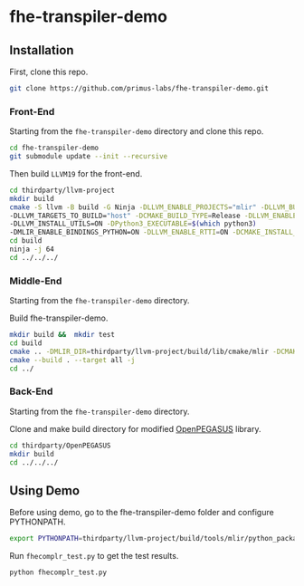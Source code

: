 # fhe-transpiler-demo

## Installation
First, clone this repo.
```bash
git clone https://github.com/primus-labs/fhe-transpiler-demo.git
```

### Front-End
Starting from the ``fhe-transpiler-demo`` directory and clone this repo.
```bash
cd fhe-transpiler-demo
git submodule update --init --recursive
```

Then build ``LLVM19`` for the front-end.
```bash
cd thirdparty/llvm-project
mkdir build
cmake -S llvm -B build -G Ninja -DLLVM_ENABLE_PROJECTS="mlir" -DLLVM_BUILD_EXAMPLES=ON \
-DLLVM_TARGETS_TO_BUILD="host" -DCMAKE_BUILD_TYPE=Release -DLLVM_ENABLE_ASSERTIONS=ON  \
-DLLVM_INSTALL_UTILS=ON -DPython3_EXECUTABLE=$(which python3)                          \
-DMLIR_ENABLE_BINDINGS_PYTHON=ON -DLLVM_ENABLE_RTTI=ON -DCMAKE_INSTALL_PREFIX=~/mylibs/llvm19
cd build
ninja -j 64
cd ../../../
```

### Middle-End
Starting from the ``fhe-transpiler-demo`` directory.

Build fhe-transpiler-demo.
```bash
mkdir build &&  mkdir test
cd build
cmake .. -DMLIR_DIR=thirdparty/llvm-project/build/lib/cmake/mlir -DCMAKE_INSTALL_PREFIX=~/mylibs/fhetran
cmake --build . --target all -j
cd ../
```

### Back-End
Starting from the ``fhe-transpiler-demo`` directory.

Clone and make build directory for modified [OpenPEGASUS](https://github.com/ruiyushen/OpenPEGASUS) library.
```bash
cd thirdparty/OpenPEGASUS
mkdir build
cd ../../../
```

## Using Demo
Before using demo, go to the fhe-transpiler-demo folder and configure PYTHONPATH.
```bash
export PYTHONPATH=thirdparty/llvm-project/build/tools/mlir/python_packages/mlir_core:${PYTHONPATH}
```

Run  ```fhecomplr_test.py``` to get the test results.
```bash
python fhecomplr_test.py
```





